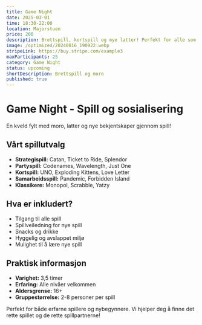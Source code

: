 ```yaml
---
title: Game Night
date: 2025-03-01
time: 18:30-22:00
location: Majorstuen
price: 200
description: Brettspill, kortspill og mye latter! Perfekt for alle som elsker spill og sosialisering. Vi har et stort utvalg av spill for alle nivåer og interesser.
image: /optimized/20240816_190922.webp
stripeLink: https://buy.stripe.com/example3
maxParticipants: 25
category: Game Night
status: upcoming
shortDescription: Brettspill og moro
published: true
---
```


# Game Night - Spill og sosialisering

En kveld fylt med moro, latter og nye bekjentskaper gjennom spill!

## Vårt spillutvalg
- **Strategispill:** Catan, Ticket to Ride, Splendor
- **Partyspill:** Codenames, Wavelength, Just One
- **Kortspill:** UNO, Exploding Kittens, Love Letter
- **Samarbeidsspill:** Pandemic, Forbidden Island
- **Klassikere:** Monopol, Scrabble, Yatzy

## Hva er inkludert?
- Tilgang til alle spill
- Spillveiledning for nye spill
- Snacks og drikke
- Hyggelig og avslappet miljø
- Mulighet til å lære nye spill

## Praktisk informasjon
- **Varighet:** 3,5 timer
- **Erfaring:** Alle nivåer velkommen
- **Aldersgrense:** 16+
- **Gruppestørrelse:** 2-8 personer per spill

Perfekt for både erfarne spillere og nybegynnere. Vi hjelper deg å finne det rette spillet og de rette spillpartnerne!